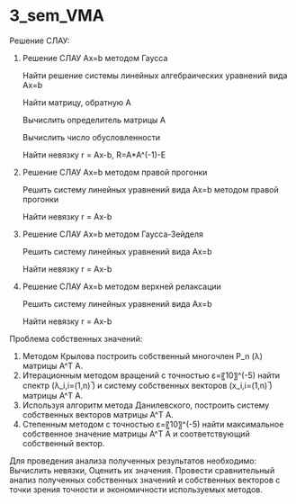 # 3_sem_VMA

Решение СЛАУ:

1. Решение СЛАУ Ax=b методом Гаусса

	Найти решение системы линейных алгебраических уравнений вида Ax=b
	
	Найти матрицу, обратную А
	
	Вычислить определитель матрицы А
	
	Вычислить число обусловленности 
	
	Найти невязку r = Ax-b, R=A*A^(-1)-E
	
2. Решение СЛАУ Ax=b методом правой прогонки

	Решить систему линейных уравнений вида Ax=b методом правой прогонки
	
	Найти невязку r = Ax-b
	
3. Решение СЛАУ Ax=b методом Гаусса-Зейделя
	
	Решить систему линейных уравнений вида Ax=b
	
	Найти невязку r = Ax-b
	
4. Решение СЛАУ Ax=b методом верхней релаксации
	
	Решить систему линейных уравнений вида Ax=b
	
	Найти невязку r = Ax-b

Проблема собственных значений:

1. Методом Крылова построить собственный многочлен P_n (λ) матрицы A^T A. 
2. Итерационным методом вращений с точностью ε=〖10〗^(-5) найти спектр (λ_i,i=(1,n) ̅) и систему  собственных векторов (x_i,i=(1,n) ̅) матрицы A^T A.  
3. Используя алгоритм метода Данилевского, построить систему собственных векторов матрицы A^T A.  
4. Степенным методом с точностью ε=〖10〗^(-5) найти максимальное собственное значение матрицы A^T A и соответствующий собственный вектор.
  
  Для проведения анализа полученных результатов необходимо:
	Вычислить невязки, Оценить их значения.
	Провести сравнительный анализ полученных собственных значений и собственных векторов с точки зрения точности и экономичности используемых методов.
  
  

